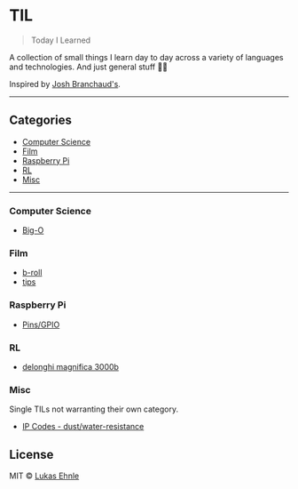 # TIL

> Today I Learned

A collection of small things I learn day to day across a variety of languages and technologies. And just general stuff 🤷‍♂️

Inspired by [Josh Branchaud's](https://github.com/jbranchaud/til).

---

## Categories

- [Computer Science](#computer-science)
- [Film](#film)
- [Raspberry Pi](#raspberry-pi)
- [RL](#rl)
- [Misc](#misc)

---

### Computer Science

- [Big-O](cs/big-o.md)

### Film

- [b-roll](film/b-roll.md)
- [tips](film/tips.md)

### Raspberry Pi

- [Pins/GPIO](raspbi/gpio.md)

### RL

- [delonghi magnifica 3000b](rl/delonghi-magnifica-3000b.md)

### Misc

Single TILs not warranting their own category.

- [IP Codes - dust/water-resistance](misc/ip-codes.md)

## License

MIT © [Lukas Ehnle](https://ehnle.dev/)
